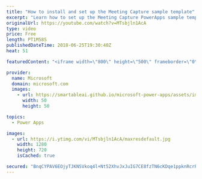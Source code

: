 ```yaml
---
title: "How to install and set up the Meeting Capture sample template"
excerpt: "Learn how to set up the Meeting Capture PowerApps sample template and make it your own.  Learn more: https://powerapps.microsoft.com/en-us/blog/capture-meetings-notes-like-a-pro/"
originalUrl: https://youtube.com/watch?v=MTsbjln1AcA
type: video
price: Free
length: PT1M58S
publishedDateTime: 2018-06-25T19:30:40Z
heat: 51

featuredContent: "<iframe width=\"800\" height=\"500\" frameborder=\"0\" src=\"https://www.youtube.com/embed/MTsbjln1AcA\" allow=\"accelerometer; autoplay; encrypted-media; gyroscope; picture-in-picture\" allowfullscreen></iframe>"

provider:
  name: Microsoft
  domain: microsoft.com
  images:
    - url: https://smartableai.github.io/microsoft-power-apps/assets/images/organizations/microsoft.com-50x50.jpg
      width: 50
      height: 50

topics:
  - Power Apps

images:
  - url: https://i.ytimg.com/vi/MTsbjln1AcA/maxresdefault.jpg
    width: 1280
    height: 720
    isCached: true

secured: "BnqCYPAV6EOjyTJKNSVkoq4l+Nt52XhvJxJuIG7CE8fzTN6cKDqe1ppknRcrRWP/IzltgEhOg12uTnZlBA7MlbrhZRkrGOrpQI8GJM7H/sYpJnoo62ZkP3Cqr0ygW05PmMEwNrb7Aoz+nA8qQZoMK9uT/qPMtIbANBl4VqPmhT+bw+t8/kxiH7+OaZmo5hg13noldJVvsetJ+sxGDvtmimYuFm6CdgrWNR4XgS+tGw8NFHAy1+yoiLJtHFLcrmJbKrCs2Uc2ar+KiGYLR1NBffB5n7uUMAoRmC0vTdcIm1vboOU03RqilLWBA1f+bwApL/7DsnvlUN7dIgPWVrkP7o7lMArFHrTjE0NTJ6GI2ltnfoPbD14C6+RDtDdPNJ/iBif4+GvtjX0fJkNaGyNo5N871R1Tfv7C0jEb91N9H1Y=;klWJHdWVbKNEnmhL1GeoJg=="
---
```


